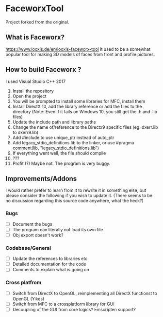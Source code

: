 # FaceworxTool

Project forked from the original.

## What is Faceworx?
https://www.looxis.de/en/looxis-faceworx-tool
It used to be a somewhat popular tool for making 3D models of faces from front and profile pictures. 

## How to build Faceworx ?

I used Visual Studio C++ 2017

1. Install the repository
2. Open the project
3. You will be prompted to install some libraries for MFC, install them
4. Install DirectX 10, add the library reference or add the files to the directory (Note: Even if it fails on Windows 10, you still get the .h and .lib files)
5. Update the include path and library paths
6. Change the name of/reference to the Directx9 specific files (eg: dxerr.lib to dxerr9.lib)
7. Add #include <memory> to use unique_ptr instead of auto_ptr
8. Add legacy_stdio_definitions.lib to the linker, or use #pragma comment(lib, "legacy_stdio_definitions.lib")
9. If everything went well, the file should compile
10. ???
11. Profit (?) Maybe not. The program is very buggy. 

## Improvements/Addons

I would rather prefer to learn from it to rewrite it in something else, but please consider the following if you wish to update it. (There seems to be no discussion regarding this  source code anywhere, what the heck?)

### Bugs
- [ ] Document the bugs
- [ ] The program can literally not load its own file
- [ ] Obj export doesn't work?

### Codebase/General
- [ ] Update the references to libraries etc
- [ ] Detailed documentation for the code
- [ ] Comments to explain what is going on

### Cross platfrom
- [ ] Switch from DirectX to OpenGL, reimplementing all DirectX functionst to OpenGL (Yikes)
- [ ] Switch from MFC to a crossplatform library for GUI
- [ ] Decoupling of the GUI from core logics? Emscripten support?
